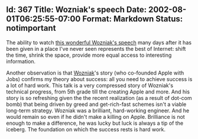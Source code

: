 Id: 367
Title: Wozniak's speech
Date: 2002-08-01T06:25:55-07:00
Format: Markdown
Status: notimportant
--------------
The ability to watch [this wonderful Wozniak's
speech](http://wean1.ulib.org/cgi-bin/metawin-lectures.pl?target=Lectures/Distinguished%20Lectures/2002)
many days after it has been given in a place I've never seen represents
the best of Internet: shift the time, shrink the space, provide more
equal access to interesting information.

Another observation is that [Wozniak](http://www.woz.org/)'s story (who
co-founded Apple with Jobs) confirms my theory about success: all you
need to achieve success is a lot of hard work. This talk is a very
compressed story of Wozniak's technical progress, from 5th grade till
the creating Apple and more. And his story is so refreshing given the
the recent realization (as a result of dot-com bomb) that being driven
by greed and get-rich-fast schemes isn't a viable long-term strategy.
Wozniak was a brilliant, hard-working engineer. And he would remain so
even if he didn't make a killing on Apple. Brilliance is not enough to
make a difference, he was lucky but luck is always a tip of the iceberg.
The foundation on which the success rests is hard work.

